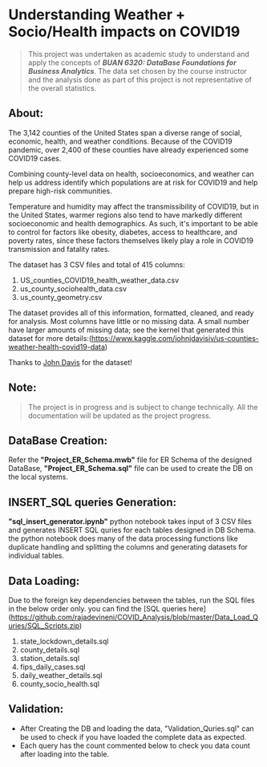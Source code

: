 # **Understanding Weather + Socio/Health impacts on COVID19**

>This project was undertaken as academic study to understand and apply the concepts of ***BUAN 6320: DataBase Foundations for Business Analytics***. The data set chosen by the course instructor and the analysis done as part of this project is not representative of the overall statistics.

## About:

The 3,142 counties of the United States span a diverse range of social, economic, health, and weather conditions. Because of the COVID19 pandemic, over 2,400 of these counties have already experienced some COVID19 cases.

Combining county-level data on health, socioeconomics, and weather can help us address identify which populations are at risk for COVID19 and help prepare high-risk communities.

Temperature and humidity may affect the transmissibility of COVID19, but in the United States, warmer regions also tend to have markedly different socioeconomic and health demographics. As such, it's important to be able to control for factors like obesity, diabetes, access to healthcare, and poverty rates, since these factors themselves likely play a role in COVID19 transmission and fatality rates.

The dataset has 3 CSV files and total of 415 columns:
  1. US_counties_COVID19_health_weather_data.csv
  1. us_county_sociohealth_data.csv
  1. us_county_geometry.csv

The dataset provides all of this information, formatted, cleaned, and ready for analysis. Most columns have little or no missing data. A small number have larger amounts of missing data; see the kernel that generated this dataset for more details:(https://www.kaggle.com/johnjdavisiv/us-counties-weather-health-covid19-data)

Thanks to [John Davis](https://www.kaggle.com/johnjdavisiv) for the dataset!

## Note:

>The project is in progress and is subject to change technically. All the documentation will be updated as the project progress.

## DataBase Creation:

Refer the **"Project_ER_Schema.mwb"** file for ER Schema of the designed DataBase, **"Project_ER_Schema.sql"** file can be used to create the DB on the local systems.

## INSERT_SQL queries Generation:

**"sql_insert_generator.ipynb"** python notebook takes input of 3 CSV files and generates INSERT SQL quries for each tables designed in DB Schema.
  the python notebook does many of the data processing functions like duplicate handling and splitting the columns and generating datasets for individual tables.

## Data Loading:

Due to the foreign key dependencies between the tables, run the SQL files in the below order only. you can find the [SQL queries here] (https://github.com/rajadevineni/COVID_Analysis/blob/master/Data_Load_Quries/SQL_Scripts.zip) 
  1. state_lockdown_details.sql
  1. county_details.sql
  1. station_details.sql
  1. fips_daily_cases.sql
  1. daily_weather_details.sql
  1. county_socio_health.sql

## Validation:

* After Creating the DB and loading the data, "Validation_Quries.sql" can be used to check if you have loaded the complete data as expected. 
* Each query has the count commented below to check you data count after loading into the table.  
